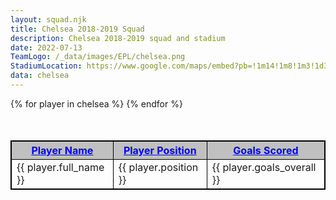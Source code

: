 ```yaml
---
layout: squad.njk
title: Chelsea 2018-2019 Squad
description: Chelsea 2018-2019 squad and stadium
date: 2022-07-13
TeamLogo: /_data/images/EPL/chelsea.png
StadiumLocation: https://www.google.com/maps/embed?pb=!1m14!1m8!1m3!1d39755.51186267343!2d-0.190956!3d51.481663!3m2!1i1024!2i768!4f13.1!3m3!1m2!1s0x0%3A0x48aa38781ea565f8!2sStamford%20Bridge!5e0!3m2!1sen!2sza!4v1657780959587!5m2!1sen!2sza
data: chelsea
---
```

<script src="https://www.w3schools.com/lib/w3.js"></script>

<table class="table" id="sortTable" style="margin-left:auto;margin-right:auto;margin-top:10%; 
border: 1px solid black;">
<strong>
<tr style="text-decoration: underline;background: silver;color:blue">
<th style="cursor: pointer; border: 1px solid black;" onclick="w3.sortHTML('#sortTable','.item', 'td:nth-child(1)')">Player Name</th>
<th style="cursor: pointer;border: 1px solid black;" onclick="w3.sortHTML('#sortTable','.item', 'td:nth-child(2)')">Player Position</th>
<th style="cursor: pointer;border: 1px solid black;" onclick="sort1(2)">Goals Scored</th>
</tr>
</strong>
{% for player in chelsea %}
<tr class="item">
<td style="border: 1px solid black;">{{ player.full_name }}</td><td style="border: 1px solid black;">{{ player.position }}</td><td style="border: 1px solid black;">{{ player.goals_overall }}</td>
</tr>
{% endfor %}
</table>
<script>
function sort1(n) {
  var table, rows, switching, i, x, y, shouldSwitch, dir, switchcount = 0;
  table = document.getElementById("sortTable");
  switching = true;
  // Set the sorting direction to ascending:
  dir = "asc";
  /* Make a loop that will continue until
  no switching has been done: */
  while (switching) {
    // Start by saying: no switching is done:
    switching = false;
    rows = table.rows;
    /* Loop through all table rows (except the
    first, which contains table headers): */
    for (i = 1; i < (rows.length - 1); i++) {
      // Start by saying there should be no switching:
      shouldSwitch = false;
      /* Get the two elements you want to compare,
      one from current row and one from the next: */
      x = rows[i].getElementsByTagName("td")[n];
      y = rows[i + 1].getElementsByTagName("td")[n];
      /* Check if the two rows should switch place,
      based on the direction, asc or desc: */
      if (dir == "asc") {
        if (Number(x.innerHTML) > Number(y.innerHTML)) {
          // If so, mark as a switch and break the loop:
          shouldSwitch = true;
          break;
        }
      } else if (dir == "desc") {
        if (Number(x.innerHTML) < Number(y.innerHTML)) {
          // If so, mark as a switch and break the loop:
          shouldSwitch = true;
          break;
        }
      }
    }
    if (shouldSwitch) {
      /* If a switch has been marked, make the switch
      and mark that a switch has been done: */
      rows[i].parentNode.insertBefore(rows[i + 1], rows[i]);
      switching = true;
      // Each time a switch is done, increase this count by 1:
      switchcount ++;
    } else {
      /* If no switching has been done AND the direction is "asc",
      set the direction to "desc" and run the while loop again. */
      if (switchcount == 0 && dir == "asc") {
        dir = "desc";
        switching = true;
      }
    }
  }
}
</script>
